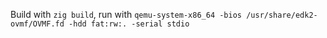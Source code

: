 Build with `zig build`, run with `qemu-system-x86_64 -bios /usr/share/edk2-ovmf/OVMF.fd -hdd fat:rw:. -serial stdio`
